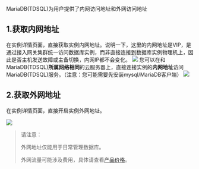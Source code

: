 MariaDB(TDSQL)为用户提供了内网访问地址和外网访问地址

## 1.获取内网地址
在实例详情页面，直接获取实例内网地址。说明一下，这里的内网地址是VIP，是通过接入网关集群统一访问数据库实例，而非直接连接到数据库实例物理机上，因此是否主机发送故障或主备切换，内网IP都不会变化。
![](https://mccdn.qcloud.com/img56835cbbbeb73.png)
您可以在和MariaDB(TDSQL)**所属网络相同**的云服务器上，直接连接实例的**内网地址**访问MariaDB(TDSQL)服务。（注意：您可能需要先安装mysql/MariaDB客户端）
![](https://mccdn.qcloud.com/img56835e0a9470d.png)

## 2.获取外网地址
在实例详情页面，直接开启实例外网地址。


![](https://mc.qcloudimg.com/static/img/82911c57474269d29cb8a466a6f5a09c/image.png)
> 请注意：
> 
> 外网地址仅能用于日常管理数据库。
> 
> 外网流量可能涉及费用，具体请查看[产品价格](http://tce.fsphere.cn/document/product/237/2034)。
